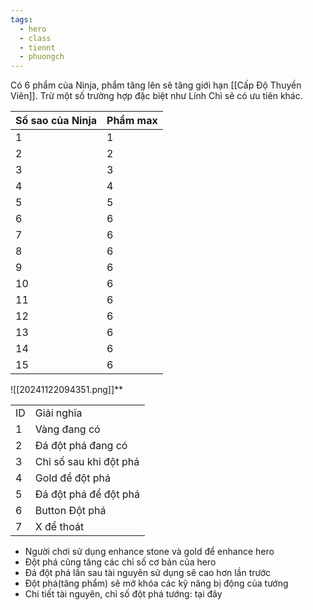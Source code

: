```yaml
---
tags:
  - hero
  - class
  - tiennt
  - phuongch
---
```

Có 6 phẩm của Ninja, phẩm tăng lên sẽ tăng giới hạn [[Cấp Độ Thuyền Viên]].
Trừ một số trường hợp đặc biệt như Lính Chì sẽ có ưu tiên khác.

| Số sao của Ninja | Phẩm max |
| ---------------- | -------- |
| 1                | 1        |
| 2                | 2        |
| 3                | 3        |
| 4                | 4        |
| 5                | 5        |
| 6                | 6        |
| 7                | 6        |
| 8                | 6        |
| 9                | 6        |
| 10               | 6        |
| 11               | 6        |
| 12               | 6        |
| 13               | 6        |
| 14               | 6        |
| 15               | 6        |
![[20241122094351.png]]**

|   |   |
|---|---|
|ID|Giải nghĩa|
|1|Vàng đang có|
|2|Đá đột phá đang có|
|3|Chỉ số sau khi đột phá|
|4|Gold để đột phá|
|5|Đá đột phá để đột phá|
|6|Button Đột phá|
|7|X để thoát|

- Người chơi sử dụng enhance stone và gold để enhance hero
- Đột phá cũng tăng các chỉ số cơ bản của hero
- Đá đột phá lần sau tài nguyên sử dụng sẽ cao hơn lần trước
- Đột phá(tăng phẩm) sẽ mở khóa các kỹ năng bị động của tướng
- Chi tiết tài nguyên, chỉ số đột phá tướng: tại đây

